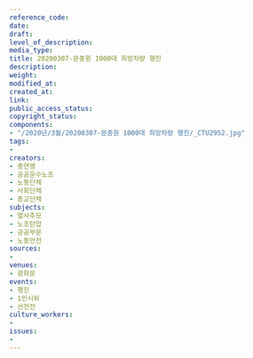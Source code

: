 ```yaml
---
reference_code: 
date: 
draft: 
level_of_description: 
media_type: 
title: 20200307-문중원 1000대 희망차량 행진
description: 
weight: 
modified_at: 
created_at: 
link: 
public_access_status: 
copyright_status: 
components:
- "/2020년/3월/20200307-문중원 1000대 희망차량 행진/_CTU2952.jpg"
tags:
- 
creators:
- 총연맹
- 공공운수노조
- 노동단체
- 사회단체
- 종교단체
subjects:
- 열사추모
- 노조탄압
- 공공부문
- 노동안전
sources:
- 
venues:
- 광화문
events:
- 행진
- 1인시위
- 선전전
culture_workers:
- 
issues:
- 
---
```

